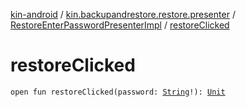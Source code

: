 [kin-android](../../index.md) / [kin.backupandrestore.restore.presenter](../index.md) / [RestoreEnterPasswordPresenterImpl](index.md) / [restoreClicked](./restore-clicked.md)

# restoreClicked

`open fun restoreClicked(password: `[`String`](https://kotlinlang.org/api/latest/jvm/stdlib/kotlin/-string/index.html)`!): `[`Unit`](https://kotlinlang.org/api/latest/jvm/stdlib/kotlin/-unit/index.html)